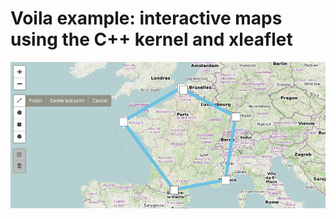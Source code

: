 # Voila example: interactive maps using the C++ kernel and xleaflet

![screenshot](./thumbnail.png)
